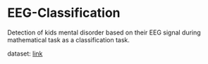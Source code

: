 # EEG-Classification
Detection of kids mental disorder based on their EEG signal during mathematical task as a classification task.

  
  dataset: [link](https://drive.google.com/file/d/1Rc8wb0HYXRB8no_J4BDHKsbi-7zXy3oC/view?usp=sharing)

